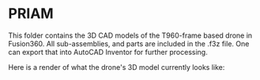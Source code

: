 # PRIAM
This folder contains the 3D CAD models of the T960-frame based drone in Fusion360. All sub-assemblies, and parts are included in the .f3z file. One can export that into AutoCAD Inventor for further processing.

Here is a render of what the drone's 3D model currently looks like:
